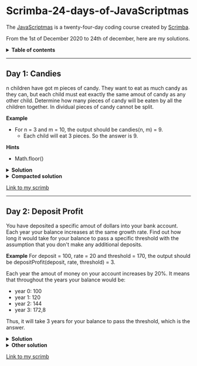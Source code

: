 # Scrimba-24-days-of-JavaScriptmas
The [JavaScriptmas](https://scrimba.com/learn/adventcalendar) is a twenty-four-day coding course created by [Scrimba](https://scrimba.com/).

From the 1st of December 2020 to 24th of december, here are my solutions.

<details><summary><b>Table of contents</b></summary>
<p>
   
[Day 1: Candies](https://github.com/PierreYvesFlamand/Scrimba-24-days-of-JavaScriptmas/blob/main/README.md#day-1-candies)

[Day 2: Deposit Profit](https://github.com/PierreYvesFlamand/Scrimba-24-days-of-JavaScriptmas/blob/main/README.md#day-2-deposit-profit)

</p>
</details>

---

## Day 1: Candies
n children have got m pieces of candy. They want to eat as much candy as they can, but each child must eat exactly the same amout of candy as any other child. Determine how many pieces of candy will be eaten by all the children together. In dividual pieces of candy cannot be split.

**Example**
* For n = 3 and m = 10, the output should be candies(n, m) = 9.
    * Each child will eat 3 pieces. So the answer is 9.

**Hints**
* Math.floor()

<details><summary><b>Solution</b></summary>
<p>
    
```js
function candies(children, candy) {
    const perChild = Math.floor(candy / children);
    return perChild * children;
}
```
</p>
</details>

<details><summary><b>Compacted solution</b></summary>
<p>
    
```js
function candies(children, candy) {
    return Math.floor(candy / children) * children;
}
```
</p>
</details>

[Link to my scrimb](https://scrimba.com/scrim/co6e242088c674c5acde61c54)

---

## Day 2: Deposit Profit
You have deposited a specific amout of dollars into your bank account. Each year your balance increases at the same growth rate. Find out how long it would take for your balance to pass a specific threshold with the assumption that you don't make any additional deposits.

**Example**
For deposit = 100, rate = 20 and threshold = 170, the output should be depositProfit(deposit, rate, threshold) = 3.

Each year the amout of money on your account increases by 20%. It means that throughout the years your balance would be:

* year 0: 100
* year 1: 120
* year 2: 144
* year 3: 172,8

Thus, it will take 3 years for your balance to pass the threshold, which is the answer.

<details><summary><b>Solution</b></summary>
<p>
    
```js
function depositProfit(deposit, rate, threshold) {
    let nbYear = 0;
    
    while(deposit < threshold) {
        deposit += deposit * (rate / 100);
        nbYear++;
    }
    
    return nbYear;
}
```
</p>
</details>

<details><summary><b>Other solution</b></summary>
<p>
    
```js
function depositProfit(deposit, rate, threshold) {
    const rateMult = 1 + (rate / 100);
    let nbYear = 0;
    
    while(deposit < threshold) {
        deposit *= rateMult;
        nbYear++;
    }
    
    return nbYear;
}
```
</p>
</details>

[Link to my scrimb](https://scrimba.com/scrim/co1e64fc4a0703c7b1ea75334)
